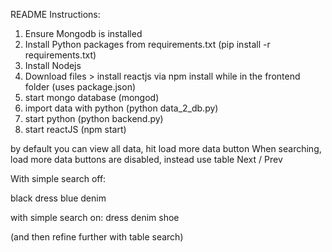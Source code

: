 README Instructions:

1) Ensure Mongodb is installed
2) Install Python packages from requirements.txt (pip install -r requirements.txt)
3) Install Nodejs 
4) Download files > install reactjs via npm install while in the frontend folder (uses package.json)
5) start mongo database (mongod)
6) import data with python (python data_2_db.py)
7) start python (python backend.py)
8) start reactJS (npm start)


by default you can view all data, hit load more data button
When searching, load more data buttons are disabled, instead use table Next / Prev


With simple search off:

black dress
blue denim

with simple search on:
dress
denim
shoe

(and then refine further with table search)